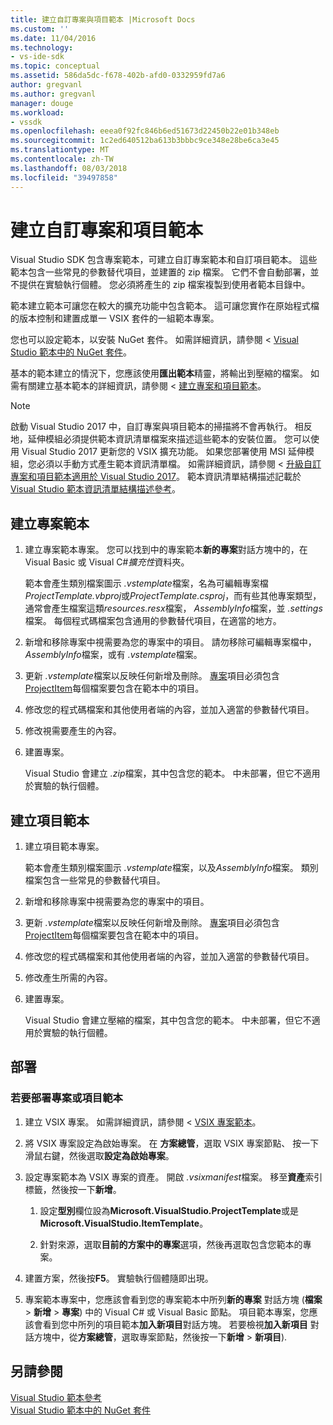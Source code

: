 ```yaml
---
title: 建立自訂專案與項目範本 |Microsoft Docs
ms.custom: ''
ms.date: 11/04/2016
ms.technology:
- vs-ide-sdk
ms.topic: conceptual
ms.assetid: 586da5dc-f678-402b-afd0-0332959fd7a6
author: gregvanl
ms.author: gregvanl
manager: douge
ms.workload:
- vssdk
ms.openlocfilehash: eeea0f92fc846b6ed51673d22450b22e01b348eb
ms.sourcegitcommit: 1c2ed640512ba613b3bbbc9ce348e28be6ca3e45
ms.translationtype: MT
ms.contentlocale: zh-TW
ms.lasthandoff: 08/03/2018
ms.locfileid: "39497858"
---
```

# <a name="create-custom-project-and-item-templates"></a>建立自訂專案和項目範本

Visual Studio SDK 包含專案範本，可建立自訂專案範本和自訂項目範本。 這些範本包含一些常見的參數替代項目，並建置的 zip 檔案。 它們不會自動部署，並不提供在實驗執行個體。 您必須將產生的 zip 檔案複製到使用者範本目錄中。
  
範本建立範本可讓您在較大的擴充功能中包含範本。 這可讓您實作在原始程式檔的版本控制和建置成單一 VSIX 套件的一組範本專案。  
  
您也可以設定範本，以安裝 NuGet 套件。 如需詳細資訊，請參閱 < [Visual Studio 範本中的 NuGet 套件](/nuget/visual-studio-extensibility/visual-studio-templates)。

基本的範本建立的情況下，您應該使用**匯出範本**精靈，將輸出到壓縮的檔案。 如需有關建立基本範本的詳細資訊，請參閱 <<c0> [ 建立專案和項目範本](../ide/creating-project-and-item-templates.md)。  

> [!NOTE]
> 啟動 Visual Studio 2017 中，自訂專案與項目範本的掃描將不會再執行。 相反地，延伸模組必須提供範本資訊清單檔案來描述這些範本的安裝位置。 您可以使用 Visual Studio 2017 更新您的 VSIX 擴充功能。 如果您部署使用 MSI 延伸模組，您必須以手動方式產生範本資訊清單檔。 如需詳細資訊，請參閱 <<c0> [ 升級自訂專案和項目範本適用於 Visual Studio 2017](../extensibility/upgrading-custom-project-and-item-templates-for-visual-studio-2017.md)。 範本資訊清單結構描述記載於[Visual Studio 範本資訊清單結構描述參考](../extensibility/visual-studio-template-manifest-schema-reference.md)。

## <a name="create-a-project-template"></a>建立專案範本  
  
1.  建立專案範本專案。 您可以找到中的專案範本**新的專案**對話方塊中的，在 Visual Basic 或 Visual C#*擴充性*資料夾。  
  
     範本會產生類別檔案圖示 *.vstemplate*檔案，名為可編輯專案檔*ProjectTemplate.vbproj*或*ProjectTemplate.csproj*，而有些其他專案類型，通常會產生檔案這類*resources.resx*檔案， *AssemblyInfo*檔案，並 *.settings*檔案。 每個程式碼檔案包含通用的參數替代項目，在適當的地方。  
  
2.  新增和移除專案中視需要為您的專案中的項目。 請勿移除可編輯專案檔中， *AssemblyInfo*檔案，或有 *.vstemplate*檔案。  
  
3.  更新 *.vstemplate*檔案以反映任何新增及刪除。 [專案](../extensibility/project-element-visual-studio-templates.md)項目必須包含[ProjectItem](../extensibility/projectitem-element-visual-studio-item-templates.md)每個檔案要包含在範本中的項目。  
  
4.  修改您的程式碼檔案和其他使用者端的內容，並加入適當的參數替代項目。  
  
5.  修改視需要產生的內容。  
  
6.  建置專案。  
  
     Visual Studio 會建立 *.zip*檔案，其中包含您的範本。 中未部署，但它不適用於實驗的執行個體。  
  
## <a name="create-an-item-template"></a>建立項目範本  
  
1.  建立項目範本專案。  
  
     範本會產生類別檔案圖示 *.vstemplate*檔案，以及*AssemblyInfo*檔案。 類別檔案包含一些常見的參數替代項目。  
  
2.  新增和移除專案中視需要為您的專案中的項目。  
  
3.  更新 *.vstemplate*檔案以反映任何新增及刪除。 [專案](../extensibility/project-element-visual-studio-templates.md)項目必須包含[ProjectItem](../extensibility/projectitem-element-visual-studio-item-templates.md)每個檔案要包含在範本中的項目。  
  
4.  修改您的程式碼檔案和其他使用者端的內容，並加入適當的參數替代項目。  
  
5.  修改產生所需的內容。  
  
6.  建置專案。  
  
     Visual Studio 會建立壓縮的檔案，其中包含您的範本。 中未部署，但它不適用於實驗的執行個體。  
  
## <a name="deployment"></a>部署  
  
### <a name="to-deploy-the-project-or-item-template"></a>若要部署專案或項目範本  
  
1.  建立 VSIX 專案。 如需詳細資訊，請參閱 < [VSIX 專案範本](../extensibility/vsix-project-template.md)。  
  
2.  將 VSIX 專案設定為啟始專案。 在 **方案總管**，選取 VSIX 專案節點、 按一下滑鼠右鍵，然後選取**設定為啟始專案**。  
  
3.  設定專案範本為 VSIX 專案的資產。 開啟 *.vsixmanifest*檔案。 移至**資產**索引標籤，然後按一下**新增**。  
  
    1.  設定**型別**欄位設為**Microsoft.VisualStudio.ProjectTemplate**或是**Microsoft.VisualStudio.ItemTemplate**。  
  
    2.  針對來源，選取**目前的方案中的專案**選項，然後再選取包含您範本的專案。  
  
4.  建置方案，然後按**F5**。 實驗執行個體隨即出現。  
  
5.  專案範本專案中，您應該會看到您的專案範本中所列**新的專案** 對話方塊 (**檔案** > **新增** >  **專案**) 中的 Visual C# 或 Visual Basic 節點。 項目範本專案，您應該會看到您中所列的項目範本**加入新項目**對話方塊。 若要檢視**加入新項目** 對話方塊中，從**方案總管**，選取專案節點，然後按一下**新增** > **新項目**).  
  
## <a name="see-also"></a>另請參閱

[Visual Studio 範本參考](../ide/visual-studio-template-reference.md)  
[Visual Studio 範本中的 NuGet 套件](/nuget/visual-studio-extensibility/visual-studio-templates)